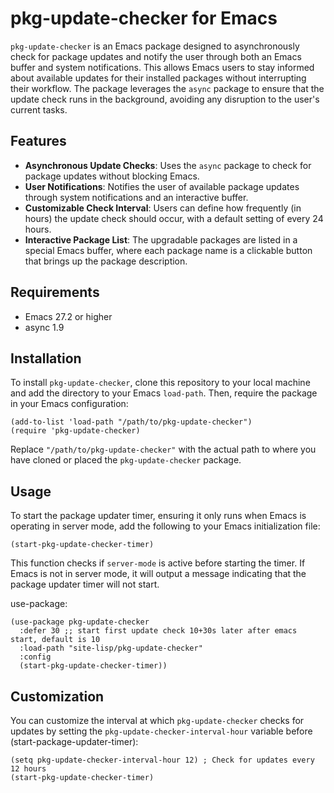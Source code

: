 # pkg-update-checker for Emacs

`pkg-update-checker` is an Emacs package designed to asynchronously check for package updates and notify the user through both an Emacs buffer and system notifications. This allows Emacs users to stay informed about available updates for their installed packages without interrupting their workflow. The package leverages the `async` package to ensure that the update check runs in the background, avoiding any disruption to the user's current tasks.

## Features

- **Asynchronous Update Checks**: Uses the `async` package to check for package updates without blocking Emacs.
- **User Notifications**: Notifies the user of available package updates through system notifications and an interactive buffer.
- **Customizable Check Interval**: Users can define how frequently (in hours) the update check should occur, with a default setting of every 24 hours.
- **Interactive Package List**: The upgradable packages are listed in a special Emacs buffer, where each package name is a clickable button that brings up the package description.

## Requirements

- Emacs 27.2 or higher
- async 1.9

## Installation

To install `pkg-update-checker`, clone this repository to your local machine and add the directory to your Emacs `load-path`. Then, require the package in your Emacs configuration:

```emacs-lisp
(add-to-list 'load-path "/path/to/pkg-update-checker")
(require 'pkg-update-checker)
```

Replace `"/path/to/pkg-update-checker"` with the actual path to where you have cloned or placed the `pkg-update-checker` package.

## Usage

To start the package updater timer, ensuring it only runs when Emacs is operating in server mode, add the following to your Emacs initialization file:

```emacs-lisp
(start-pkg-update-checker-timer)
```

This function checks if `server-mode` is active before starting the timer. If Emacs is not in server mode, it will output a message indicating that the package updater timer will not start.

use-package: 

```emacs-lisp
(use-package pkg-update-checker
  :defer 30 ;; start first update check 10+30s later after emacs start, default is 10
  :load-path "site-lisp/pkg-update-checker" 
  :config
  (start-pkg-update-checker-timer))
```

## Customization

You can customize the interval at which `pkg-update-checker` checks for updates by setting the `pkg-update-checker-interval-hour` variable before (start-package-updater-timer):

```emacs-lisp
(setq pkg-update-checker-interval-hour 12) ; Check for updates every 12 hours
(start-pkg-update-checker-timer)
```
